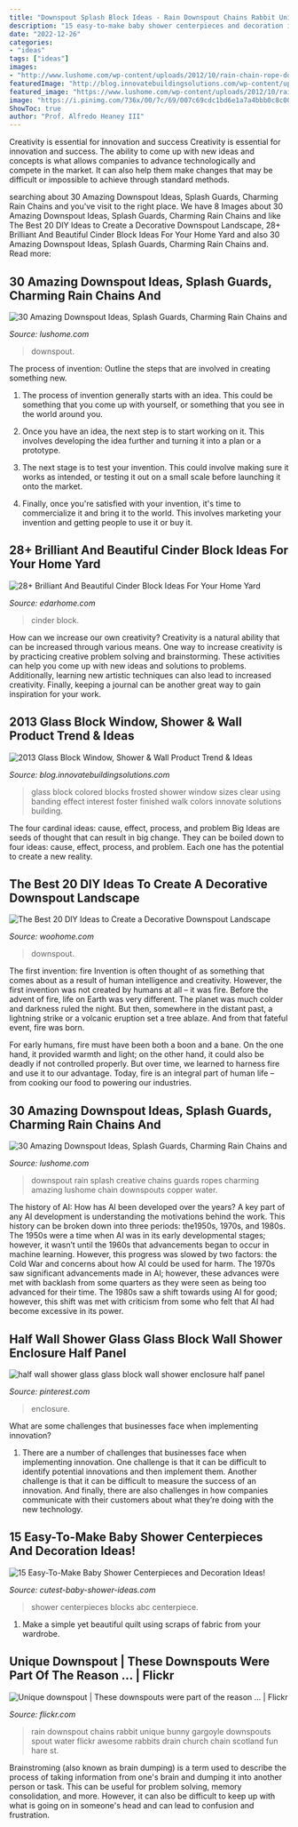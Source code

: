 ```yaml
---
title: "Downspout Splash Block Ideas - Rain Downspout Chains Rabbit Unique Bunny Gargoyle Downspouts Spout Water Flickr Awesome Rabbits Drain Church Chain Scotland Fun Hare St"
description: "15 easy-to-make baby shower centerpieces and decoration ideas!"
date: "2022-12-26"
categories:
- "ideas"
tags: ["ideas"]
images:
- "http://www.lushome.com/wp-content/uploads/2012/10/rain-chain-rope-downspout-design-ideas-6.jpg"
featuredImage: "http://blog.innovatebuildingsolutions.com/wp-content/uploads/2013/01/Front-Cover-2-Foster-finished-frosted-and-colored-glass-block-wall-pic-21.jpg"
featured_image: "https://www.lushome.com/wp-content/uploads/2012/10/rain-chain-rope-downspout-design-ideas-14.jpg"
image: "https://i.pinimg.com/736x/00/7c/69/007c69cdc1bd6e1a7a4bbb0c8c00e3c5.jpg"
ShowToc: true
author: "Prof. Alfredo Heaney III"
---
```



Creativity is essential for innovation and success
Creativity is essential for innovation and success. The ability to come up with new ideas and concepts is what allows companies to advance technologically and compete in the market. It can also help them make changes that may be difficult or impossible to achieve through standard methods.

	

		
searching about 30 Amazing Downspout Ideas, Splash Guards, Charming Rain Chains and you've visit to the right place. We have 8 Images about 30 Amazing Downspout Ideas, Splash Guards, Charming Rain Chains and like The Best 20 DIY Ideas to Create a Decorative Downspout Landscape, 28+ Brilliant And Beautiful Cinder Block Ideas For Your Home Yard and also 30 Amazing Downspout Ideas, Splash Guards, Charming Rain Chains and. Read more:
		
    
## 30 Amazing Downspout Ideas, Splash Guards, Charming Rain Chains And

<img loading=lazy src="http://www.lushome.com/wp-content/uploads/2012/10/rain-chain-rope-downspout-design-ideas-6.jpg" onerror="this.onerror=null;this.src='https://tse1.mm.bing.net/th?id=OIP.x-k-tpxTN_hGcT7JqrBcLgAAAA&amp;pid=15.1';" alt="30 Amazing Downspout Ideas, Splash Guards, Charming Rain Chains and">

_Source: lushome.com_

>downspout. 

	

The process of invention: Outline the steps that are involved in creating something new.
1. The process of invention generally starts with an idea. This could be something that you come up with yourself, or something that you see in the world around you.
2. Once you have an idea, the next step is to start working on it. This involves developing the idea further and turning it into a plan or a prototype.

3. The next stage is to test your invention. This could involve making sure it works as intended, or testing it out on a small scale before launching it onto the market.

4. Finally, once you're satisfied with your invention, it's time to commercialize it and bring it to the world. This involves marketing your invention and getting people to use it or buy it.

    
## 28+ Brilliant And Beautiful Cinder Block Ideas For Your Home Yard

<img loading=lazy src="http://edarhome.com/wp-content/uploads/2018/12/28-Brilliant-And-Beautiful-Cinder-Block-Ideas-For-Your-Home-Yard-04.jpg" onerror="this.onerror=null;this.src='https://tse3.mm.bing.net/th?id=OIP.8xMXdFszxly6C41QsQGxjwHaLH&amp;pid=15.1';" alt="28+ Brilliant And Beautiful Cinder Block Ideas For Your Home Yard">

_Source: edarhome.com_

>cinder block. 

	

How can we increase our own creativity?
Creativity is a natural ability that can be increased through various means. One way to increase creativity is by practicing creative problem solving and brainstorming. These activities can help you come up with new ideas and solutions to problems. Additionally, learning new artistic techniques can also lead to increased creativity. Finally, keeping a journal can be another great way to gain inspiration for your work.

    
## 2013 Glass Block Window, Shower &amp; Wall Product Trend &amp; Ideas

<img loading=lazy src="http://blog.innovatebuildingsolutions.com/wp-content/uploads/2013/01/Front-Cover-2-Foster-finished-frosted-and-colored-glass-block-wall-pic-21.jpg" onerror="this.onerror=null;this.src='https://tse3.mm.bing.net/th?id=OIP.HG9e3W3iURzaM5SrOKUhQgHaJ4&amp;pid=15.1';" alt="2013 Glass Block Window, Shower &amp; Wall Product Trend &amp; Ideas">

_Source: blog.innovatebuildingsolutions.com_

>glass block colored blocks frosted shower window sizes clear using banding effect interest foster finished walk colors innovate solutions building. 

	

The four cardinal ideas: cause, effect, process, and problem
Big Ideas are seeds of thought that can result in big change. They can be boiled down to four ideas: cause, effect, process, and problem. Each one has the potential to create a new reality.

    
## The Best 20 DIY Ideas To Create A Decorative Downspout Landscape

<img loading=lazy src="https://www.woohome.com/wp-content/uploads/2017/10/19-downspout-landscape.jpg" onerror="this.onerror=null;this.src='https://tse4.mm.bing.net/th?id=OIP.CppdThLhKiGZSAuy3rVe8wHaIt&amp;pid=15.1';" alt="The Best 20 DIY Ideas to Create a Decorative Downspout Landscape">

_Source: woohome.com_

>downspout. 

	

The first invention: fire
Invention is often thought of as something that comes about as a result of human intelligence and creativity. However, the first invention was not created by humans at all – it was fire.
Before the advent of fire, life on Earth was very different. The planet was much colder and darkness ruled the night. But then, somewhere in the distant past, a lightning strike or a volcanic eruption set a tree ablaze. And from that fateful event, fire was born.

For early humans, fire must have been both a boon and a bane. On the one hand, it provided warmth and light; on the other hand, it could also be deadly if not controlled properly. But over time, we learned to harness fire and use it to our advantage. Today, fire is an integral part of human life – from cooking our food to powering our industries.

    
## 30 Amazing Downspout Ideas, Splash Guards, Charming Rain Chains And

<img loading=lazy src="https://www.lushome.com/wp-content/uploads/2012/10/rain-chain-rope-downspout-design-ideas-14.jpg" onerror="this.onerror=null;this.src='https://tse2.mm.bing.net/th?id=OIP.h_rxsmK9GJPO8OFDrKv7JQAAAA&amp;pid=15.1';" alt="30 Amazing Downspout Ideas, Splash Guards, Charming Rain Chains and">

_Source: lushome.com_

>downspout rain splash creative chains guards ropes charming amazing lushome chain downspouts copper water. 

	

The history of AI: How has AI been developed over the years?
A key part of any AI development is understanding the motivations behind the work. This history can be broken down into three periods: the1950s, 1970s, and 1980s. The 1950s were a time when AI was in its early developmental stages; however, it wasn’t until the 1960s that advancements began to occur in machine learning. However, this progress was slowed by two factors: the Cold War and concerns about how AI could be used for harm. The 1970s saw significant advancements made in AI; however, these advances were met with backlash from some quarters as they were seen as being too advanced for their time. The 1980s saw a shift towards using AI for good; however, this shift was met with criticism from some who felt that AI had become excessive in its power.

    
## Half Wall Shower Glass Glass Block Wall Shower Enclosure Half Panel

<img loading=lazy src="https://i.pinimg.com/736x/00/7c/69/007c69cdc1bd6e1a7a4bbb0c8c00e3c5.jpg" onerror="this.onerror=null;this.src='https://tse4.mm.bing.net/th?id=OIP.spN37FUF-QGA8wlsNBiEjQHaJ4&amp;pid=15.1';" alt="half wall shower glass glass block wall shower enclosure half panel">

_Source: pinterest.com_

>enclosure. 

	

What are some challenges that businesses face when implementing innovation?
1. There are a number of challenges that businesses face when implementing innovation. One challenge is that it can be difficult to identify potential innovations and then implement them. Another challenge is that it can be difficult to measure the success of an innovation. And finally, there are also challenges in how companies communicate with their customers about what they’re doing with the new technology.

    
## 15 Easy-To-Make Baby Shower Centerpieces And Decoration Ideas!

<img loading=lazy src="http://www.cutest-baby-shower-ideas.com/images/babyblockscenterpieceideas.jpg.pagespeed.ce.6StCLWCX4b.jpg" onerror="this.onerror=null;this.src='https://tse1.mm.bing.net/th?id=OIP.6StCLWCX4bfitZJAF1exmQHaKM&amp;pid=15.1';" alt="15 Easy-To-Make Baby Shower Centerpieces and Decoration Ideas!">

_Source: cutest-baby-shower-ideas.com_

>shower centerpieces blocks abc centerpiece. 

	

1. Make a simple yet beautiful quilt using scraps of fabric from your wardrobe.

    
## Unique Downspout | These Downspouts Were Part Of The Reason … | Flickr

<img loading=lazy src="https://c1.staticflickr.com/5/4113/4994693221_c3a9fb559a_b.jpg" onerror="this.onerror=null;this.src='https://tse2.mm.bing.net/th?id=OIP.Sazobn9T-s0PnFdyGUd9EAHaLG&amp;pid=15.1';" alt="Unique downspout | These downspouts were part of the reason … | Flickr">

_Source: flickr.com_

>rain downspout chains rabbit unique bunny gargoyle downspouts spout water flickr awesome rabbits drain church chain scotland fun hare st. 

	

Brainstroming (also known as brain dumping) is a term used to describe the process of taking information from one's brain and dumping it into another person or task. This can be useful for problem solving, memory consolidation, and more. However, it can also be difficult to keep up with what is going on in someone's head and can lead to confusion and frustration.


